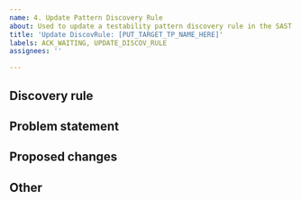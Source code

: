 ```yaml
---
name: 4. Update Pattern Discovery Rule
about: Used to update a testability pattern discovery rule in the SAST catalogue.
title: 'Update DiscovRule: [PUT_TARGET_TP_NAME_HERE]'
labels: ACK_WAITING, UPDATE_DISCOV_RULE
assignees: ''

---
```


<!--- Please complete the sections below -->


## Discovery rule
<!--- Which testability pattern discovery rule you would like to update? -->



## Problem statement
<!--- What's the problem with the aforementioned rule -->



## Proposed changes
<!--- How would you fixed the suggested problem? -->


## Other
<!--- Any other points? -->



<!-- Thank you again for your contribution -->

